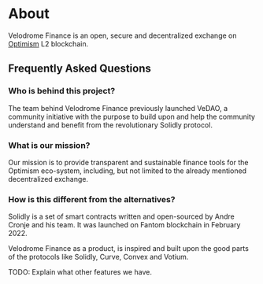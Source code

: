# About

Velodrome Finance is an open, secure and decentralized exchange on
[Optimism](https://www.optimism.io/) L2 blockchain.

## Frequently Asked Questions

### Who is behind this project?

The team behind Velodrome Finance previously launched VeDAO, a community
initiative with the purpose to build upon and help the community understand
and benefit from the revolutionary Solidly protocol.

### What is our mission?

Our mission is to provide transparent and sustainable finance tools for the
Optimism eco-system, including, but not limited to the already mentioned
decentralized exchange.

### How is this different from the alternatives?

Solidly is a set of smart contracts written and open-sourced by Andre Cronje
and his team. It was launched on Fantom blockchain in February 2022.

Velodrome Finance as a product, is inspired and built upon the good parts of
the protocols like Solidly, Curve, Convex and Votium.

TODO: Explain what other features we have.
